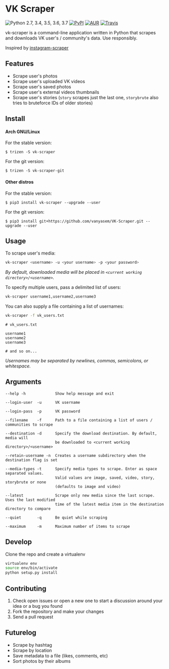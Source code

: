 VK Scraper
=================
![Python 2.7, 3.4, 3.5, 3.6, 3.7](https://img.shields.io/pypi/pyversions/vk_scraper.svg)
[![PyPI](https://img.shields.io/pypi/v/vk-scraper.svg)](https://pypi.python.org/pypi/VK-Scraper)
[![AUR](https://repology.org/badge/version-for-repo/aur/vk-scraper.svg)](https://aur.archlinux.org/packages/vk-scraper)
[![Travis](https://img.shields.io/travis/vanyasem/VK-Scraper.svg)](https://travis-ci.org/vanyasem/VK-Scraper)

vk-scraper is a command-line application written in Python that scrapes and downloads VK user's / community's data. Use responsibly.

Inspired by [instagram-scraper](https://github.com/rarcega/instagram-scraper)

Features
--------
- Scrape user's photos
- Scrape user's uploaded VK videos
- Scrape user's saved photos
- Scrape user's external videos thumbnails
- Scrape user's stories (`story` scrapes just the last one, `storybrute` also tries to bruteforce IDs of older stories)

Install
-------

#### Arch GNU/Linux
For the stable version:

    $ trizen -S vk-scraper

For the git version:

    $ trizen -S vk-scraper-git

#### Other distros
For the stable version:

    $ pip3 install vk-scraper --upgrade --user

For the git version:

    $ pip3 install git+https://github.com/vanyasem/VK-Scraper.git --upgrade --user

Usage
-----
To scrape user's media:
```bash
vk-scraper <username> -u <your username> -p <your password>
```
*By default, downloaded media will be placed in `<current working directory>/<username>`.*

To specify multiple users, pass a delimited list of users:
```bash
vk-scraper username1,username2,username3
```

You can also supply a file containing a list of usernames:
```bash
vk-scraper -f vk_users.txt
```

```
# vk_users.txt

username1
username2
username3

# and so on...
```
*Usernames may be separated by newlines, commas, semicolons, or whitespace.*

Arguments
---------
```
--help -h             Show help message and exit

--login-user  -u      VK username

--login-pass  -p      VK password

--filename    -f      Path to a file containing a list of users / communities to scrape

--destination -d      Specify the download destination. By default, media will
                      be downloaded to <current working directory>/<username>

--retain-username -n  Creates a username subdirectory when the destination flag is set

--media-types -t      Specify media types to scrape. Enter as space separated values.
                      Valid values are image, saved, video, story, storybrute or none
                      (defaults to image and video)

--latest              Scrape only new media since the last scrape. Uses the last modified
                      time of the latest media item in the destination directory to compare

--quiet       -q      Be quiet while scraping

--maximum     -m      Maximum number of items to scrape
```

Develop
-------
Clone the repo and create a virtualenv
```bash
virtualenv env
source env/bin/activate
python setup.py install
```

Contributing
------------
1. Check open issues or open a new one to start a discussion around
   your idea or a bug you found
2. Fork the repository and make your changes
3. Send a pull request

Futurelog
---------
- Scrape by hashtag
- Scrape by location
- Save metadata to a file (likes, comments, etc)
- Sort photos by their albums
